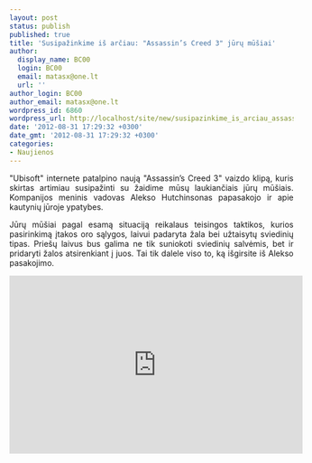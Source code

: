 ```yaml
---
layout: post
status: publish
published: true
title: 'Susipažinkime iš arčiau: "Assassin’s Creed 3" jūrų mūšiai'
author:
  display_name: BC00
  login: BC00
  email: matasx@one.lt
  url: ''
author_login: BC00
author_email: matasx@one.lt
wordpress_id: 6860
wordpress_url: http://localhost/site/new/susipazinkime_is_arciau_assassins_creed_3_juru_musiai/
date: '2012-08-31 17:29:32 +0300'
date_gmt: '2012-08-31 17:29:32 +0300'
categories:
- Naujienos
---
```

<p style="text-align: justify;">
	&quot;Ubisoft&quot; internete patalpino naują &quot;Assassin&rsquo;s Creed 3&quot; vaizdo klipą, kuris skirtas artimiau susipažinti su žaidime mūsų laukiančiais jūrų mū&scaron;iais. Kompanijos meninis vadovas Alekso Hutchinsonas papasakojo ir apie kautynių jūroje ypatybes.</p>
<p style="text-align: justify;">
	Jūrų mū&scaron;iai pagal esamą situaciją reikalaus teisingos taktikos, kurios pasirinkimą įtakos oro sąlygos, laivui padaryta žala bei užtaisytų sviedinių tipas. Prie&scaron;ų laivus bus galima ne tik suniokoti sviedinių salvėmis, bet ir pridaryti žalos atsirenkiant į juos. Tai tik dalele viso to, ką i&scaron;girsite i&scaron; Alekso pasakojimo.</p>
<p>
	<iframe allowfullscreen="" frameborder="0" height="315" src="http://www.youtube.com/embed/fhgh0uppHpA" width="520"></iframe></p>
